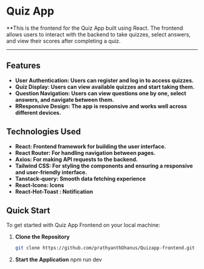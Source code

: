 # Quiz App

**This is the frontend for the Quiz App built using React. The frontend allows users to interact with the backend to take quizzes, select answers, and view their scores after completing a quiz.



---

## Features
- **User Authentication: Users can register and log in to access quizzes.** 
- **Quiz Display: Users can view available quizzes and start taking them.** 
- **Question Navigation: Users can view questions one by one, select answers, and navigate between them.** 
- **RResponsive Design: The app is responsive and works well across different devices.** 

## Technologies Used
- **React: Frontend framework for building the user interface.** 
- **React Router: For handling navigation between pages.** 
- **Axios: For making API requests to the backend.** 
- **Tailwind CSS: For styling the components and ensuring a responsive and user-friendly interface.** 
- **Tanstack-query: Smooth data fetching experience** 
- **React-Icons: Icons** 
- **React-Hot-Toast : Notification** 




## Quick Start

To get started with Quiz  App Frontend on your local machine:

1. **Clone the Repository**  
   ```bash
   git clone https://github.com/prathyanthDhanus/Quizapp-frontend.git

3. **Start the Application**
   npm run dev




